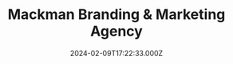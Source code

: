 ---
date: 2024-02-09T17:22:33.000Z
title: Mackman Branding & Marketing Agency
latitude: 52.03715552651302
longitude: 0.7307864160783151
category: checkin
---